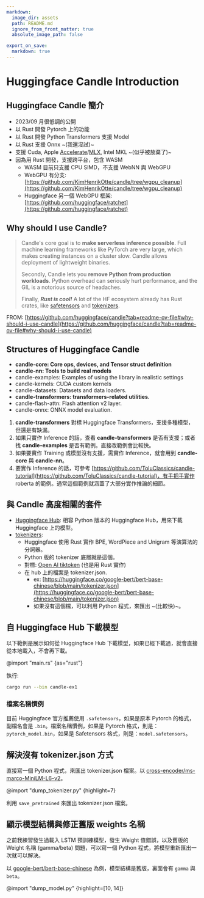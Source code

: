 ```yaml
---
markdown:
  image_dir: assets
  path: README.md
  ignore_from_front_matter: true
  absolute_image_path: false

export_on_save:
  markdown: true
---
```

# Huggingface Candle Introduction

## Huggingface Candle 簡介

- 2023/09 月很低調的公開
- 以 Rust 開發 Pytorch 上的功能
- 以 Rust 開發 Python Transformers 支援 Model
- 以 Rust 支援 Onnx ~(我還沒試)~
- 支援 Cuda, Apple [Accelerate](https://developer.apple.com/documentation/accelerate)/[MLX](https://ml-explore.github.io/mlx/build/html/index.html), Intel MKL ~(似乎被放棄了)~
- 因為用 Rust 開發，支援跨平台，包含 WASM
  - WASM 目前只支援 CPU SIMD，不支援 WebNN 與 WebGPU
  - WebGPU 有分支: [https://github.com/KimHenrikOtte/candle/tree/wgpu_cleanup](https://github.com/KimHenrikOtte/candle/tree/wgpu_cleanup)
  - Huggingface 另一個 WebGPU 框架: [https://github.com/huggingface/ratchet](https://github.com/huggingface/ratchet)

## Why should I use Candle?

> Candle's core goal is to __make serverless inference possible__. Full machine learning frameworks like PyTorch are very large, which makes creating instances on a cluster slow. Candle allows deployment of lightweight binaries.
>
>Secondly, Candle lets you __remove Python from production workloads__. Python overhead can seriously hurt performance, and the GIL is a notorious source of headaches.
>
>Finally, ___Rust is cool!___ A lot of the HF ecosystem already has Rust crates, like [safetensors](https://github.com/huggingface/safetensors) and [tokenizers](https://github.com/huggingface/tokenizers).
>

FROM: [https://github.com/huggingface/candle?tab=readme-ov-file#why-should-i-use-candle](https://github.com/huggingface/candle?tab=readme-ov-file#why-should-i-use-candle)

## Structures of Huggingface Candle

- __candle-core: Core ops, devices, and Tensor struct definition__
- __candle-nn: Tools to build real models__
- candle-examples: Examples of using the library in realistic settings
- candle-kernels: CUDA custom kernels
- candle-datasets: Datasets and data loaders.
- __candle-transformers: transformers-related utilities.__
- candle-flash-attn: Flash attention v2 layer.
- candle-onnx: ONNX model evaluation.

1. __candle-transformers__ 對標 Huggingface Transformers，支援多種模型，但還是有缺漏。
1. 如果只實作 Inference 的話，查看 __candle-transformers__ 是否有支援；或者找 __candle-examples__ 是否有範例。直接改範例會比較快。
1. 如果要實作 Training 或模型沒有支援，需實作 Inference，就會用到 __candle-core__ 與 __candle-nn__。
1. 要實作 Inference 的話，可參考 [https://github.com/ToluClassics/candle-tutorial](https://github.com/ToluClassics/candle-tutorial)，有手把手實作 roberta 的範例。通常這個範例就涵蓋了大部分實作推論的細節。

## 與 Candle 高度相關的套件

- [Huggingface Hub](https://github.com/huggingface/hf-hub): 相容 Python 版本的 Huggingface Hub，用來下載 Huggingface 上的模型。
- [tokenizers](https://github.com/huggingface/tokenizers):
  - Huggingface 使用 Rust 實作 BPE, WordPiece and Unigram 等演算法的分詞器。
  - Python 版的 tokenizer 底層就是這個。
  - 對標: [Open AI tiktoken](https://github.com/openai/tiktoken) (也是用 Rust 實作)
  - 在 hub 上的檔案是 tokenizer.json.
    - ex: [https://huggingface.co/google-bert/bert-base-chinese/blob/main/tokenizer.json](https://huggingface.co/google-bert/bert-base-chinese/blob/main/tokenizer.json)
    - 如果沒有這個檔，可以利用 Python 程式，來匯出 ~(比較快)~。

## 自 Huggingface Hub 下載模型

以下範例是展示如何從 Huggingface Hub 下載模型，如果已經下載過，就會直接從本地載入，不會再下載。

@import "main.rs" {as="rust"}

執行:

```bash
cargo run --bin candle-ex1
```

### 檔案名稱慣例

目前 Huggingface 官方推薦使用 `.safetensors`，如果是原本 Pytorch 的格式，副檔名會是 `.bin`。檔案名稱慣例，如果是 Pytorch 格式，則是：`pytorch_model.bin`，如果是 Safetensors 格式，則是：`model.safetensors`。

## 解決沒有 tokenizer.json 方式

直接寫一個 Python 程式，來匯出 tokenizer.json 檔案。以 [cross-encoder/ms-marco-MiniLM-L6-v2](https://huggingface.co/cross-encoder/ms-marco-MiniLM-L6-v2)。

@import "dump_tokenizer.py" {highlight=7}

利用 `save_pretrained` 來匯出 tokenizer.json 檔案。

## 顯示模型結構與修正舊版 weights 名稱

之前我練習發生過載入 LSTM 預訓練模型，發生 Weight 值錯誤，以及舊版的 Weight 名稱 (gamma/beta) 問題，可以寫一個 Python 程式，將模型重新匯出一次就可以解決。

以 [google-bert/bert-base-chinese](https://huggingface.co/google-bert/bert-base-chinese) 為例，模型結構是舊版，裏面會有 `gamma` 與 `beta`。

@import "dump_model.py" {highlight=[10, 14]}

